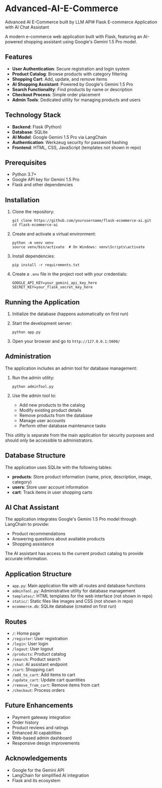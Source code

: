 # Advanced-AI-E-Commerce
Advanced AI E-Commerce built by LLM API# Flask E-commerce Application with AI Chat Assistant

A modern e-commerce web application built with Flask, featuring an AI-powered shopping assistant using Google's Gemini 1.5 Pro model.

## Features

- **User Authentication**: Secure registration and login system
- **Product Catalog**: Browse products with category filtering
- **Shopping Cart**: Add, update, and remove items
- **AI Shopping Assistant**: Powered by Google's Gemini 1.5 Pro
- **Search Functionality**: Find products by name or description
- **Checkout Process**: Simple order placement
- **Admin Tools**: Dedicated utility for managing products and users

## Technology Stack

- **Backend**: Flask (Python)
- **Database**: SQLite
- **AI Model**: Google Gemini 1.5 Pro via LangChain
- **Authentication**: Werkzeug security for password hashing
- **Frontend**: HTML, CSS, JavaScript (templates not shown in repo)

## Prerequisites

- Python 3.7+
- Google API key for Gemini 1.5 Pro
- Flask and other dependencies

## Installation

1. Clone the repository:
   ```
   git clone https://github.com/yourusername/flask-ecommerce-ai.git
   cd flask-ecommerce-ai
   ```

2. Create and activate a virtual environment:
   ```
   python -m venv venv
   source venv/bin/activate  # On Windows: venv\Scripts\activate
   ```

3. Install dependencies:
   ```
   pip install -r requirements.txt
   ```

4. Create a `.env` file in the project root with your credentials:
   ```
   GOOGLE_API_KEY=your_gemini_api_key_here
   SECRET_KEY=your_flask_secret_key_here
   ```

## Running the Application

1. Initialize the database (happens automatically on first run)

2. Start the development server:
   ```
   python app.py
   ```

3. Open your browser and go to `http://127.0.0.1:5000/`

## Administration

The application includes an admin tool for database management:

1. Run the admin utility:
   ```
   python adminTool.py
   ```

2. Use the admin tool to:
   - Add new products to the catalog
   - Modify existing product details
   - Remove products from the database
   - Manage user accounts
   - Perform other database maintenance tasks

This utility is separate from the main application for security purposes and should only be accessible to administrators.

## Database Structure

The application uses SQLite with the following tables:

- **products**: Store product information (name, price, description, image, category)
- **users**: Store user account information
- **cart**: Track items in user shopping carts

## AI Chat Assistant

The application integrates Google's Gemini 1.5 Pro model through LangChain to provide:

- Product recommendations
- Answering questions about available products
- Shopping assistance

The AI assistant has access to the current product catalog to provide accurate information.

## Application Structure

- `app.py`: Main application file with all routes and database functions
- `adminTool.py`: Administrative utility for database management
- `templates/`: HTML templates for the web interface (not shown in repo)
- `static/`: Static files like images and CSS (not shown in repo)
- `ecommerce.db`: SQLite database (created on first run)

## Routes

- `/`: Home page
- `/register`: User registration
- `/login`: User login
- `/logout`: User logout
- `/products`: Product catalog
- `/search`: Product search
- `/chat`: AI assistant endpoint
- `/cart`: Shopping cart
- `/add_to_cart`: Add items to cart
- `/update_cart`: Update cart quantities
- `/remove_from_cart`: Remove items from cart
- `/checkout`: Process orders

## Future Enhancements

- Payment gateway integration
- Order history
- Product reviews and ratings
- Enhanced AI capabilities
- Web-based admin dashboard
- Responsive design improvements


## Acknowledgements

- Google for the Gemini API
- LangChain for simplified AI integration
- Flask and its ecosystem
